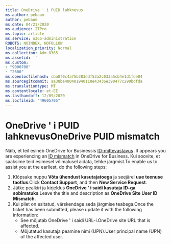 ```yaml
---
title: OneDrive ' i PUID lahknevus
ms.author: pebaum
author: pebaum
ms.date: 04/21/2020
ms.audience: ITPro
ms.topic: article
ms.service: o365-administration
ROBOTS: NOINDEX, NOFOLLOW
localization_priority: Normal
ms.collection: Adm_O365
ms.assetid: ''
ms.custom:
- "9000700"
- "2600"
ms.openlocfilehash: cba8f0c4a75b383ddf53a2c033a5cb4e1d1fde84
ms.sourcegitcommit: aa38be400401940110e43436e390477c290bdfda
ms.translationtype: MT
ms.contentlocale: et-EE
ms.lasthandoff: 12/09/2020
ms.locfileid: "49605705"
---
```

# <a name="onedrive-puid-mismatch"></a><span data-ttu-id="e1e3c-102">OneDrive ' i PUID lahknevus</span><span class="sxs-lookup"><span data-stu-id="e1e3c-102">OneDrive PUID mismatch</span></span>

<span data-ttu-id="e1e3c-103">Näib, et teil esineb OneDrive for Businessis [ID-mittevastavus](https://docs.microsoft.com/sharepoint/troubleshoot/administration/access-denied-or-need-permission-error-sharepoint-online-or-onedrive-for-business#when-accessing-a-onedrive-site) .</span><span class="sxs-lookup"><span data-stu-id="e1e3c-103">It appears you are experiencing an [ID mismatch](https://docs.microsoft.com/sharepoint/troubleshoot/administration/access-denied-or-need-permission-error-sharepoint-online-or-onedrive-for-business#when-accessing-a-onedrive-site) in OneDrive for Business.</span></span> <span data-ttu-id="e1e3c-104">Kui soovite, et saaksime teid esimesel võimalusel aidata, tehke järgmist.</span><span class="sxs-lookup"><span data-stu-id="e1e3c-104">To enable us to assist you at the earliest, do the following steps:</span></span>

1. <span data-ttu-id="e1e3c-105">Klõpsake nuppu  **Võta ühendust kasutajatoega** ja seejärel  **uue teenuse taotlus**.</span><span class="sxs-lookup"><span data-stu-id="e1e3c-105">Click  **Contact Support**, and then  **New Service Request**.</span></span>
2. <span data-ttu-id="e1e3c-106">Jätke pealkiri ja kirjeldus  **OneDrive ' i saidi kasutaja ID-ga sobimatuks**.</span><span class="sxs-lookup"><span data-stu-id="e1e3c-106">Leave the title and description as  **OneDrive Site User ID Mismatch**.</span></span>
3. <span data-ttu-id="e1e3c-107">Kui pilet on esitatud, värskendage seda järgmise teabega.</span><span class="sxs-lookup"><span data-stu-id="e1e3c-107">Once the ticket has been submitted, please update it with the following information:</span></span>
    - <span data-ttu-id="e1e3c-108">See mõjutab OneDrive ' i saidi URL-i.</span><span class="sxs-lookup"><span data-stu-id="e1e3c-108">OneDrive site URL that is affected.</span></span>
    - <span data-ttu-id="e1e3c-109">Mõjutatud kasutaja peamine nimi (UPN).</span><span class="sxs-lookup"><span data-stu-id="e1e3c-109">User principal name (UPN) of the affected user.</span></span>
